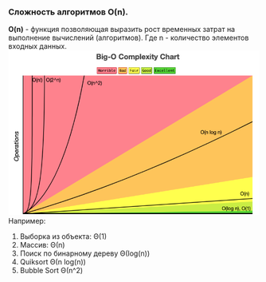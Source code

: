 ### Сложность алгоритмов O(n).  

**O(n)** - функция позволяющая выразить рост временных затрат на выполнение вычислений (алгоритмов). Где n - количество элементов входных данных.
![Big_O](/img/big_O_chart.png)  
Например:  
1. Выборка из объекта: Θ(1)
2. Массив: Θ(n)
3. Поиск по бинарному дереву Θ(log(n))  
4. Quiksort Θ(n log(n))
5. Bubble Sort Θ(n^2)